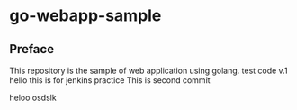# go-webapp-sample



## Preface
This repository is the sample of web application using golang.
test code v.1
hello this is for jenkins practice
This is second commit 

heloo 
osdslk
